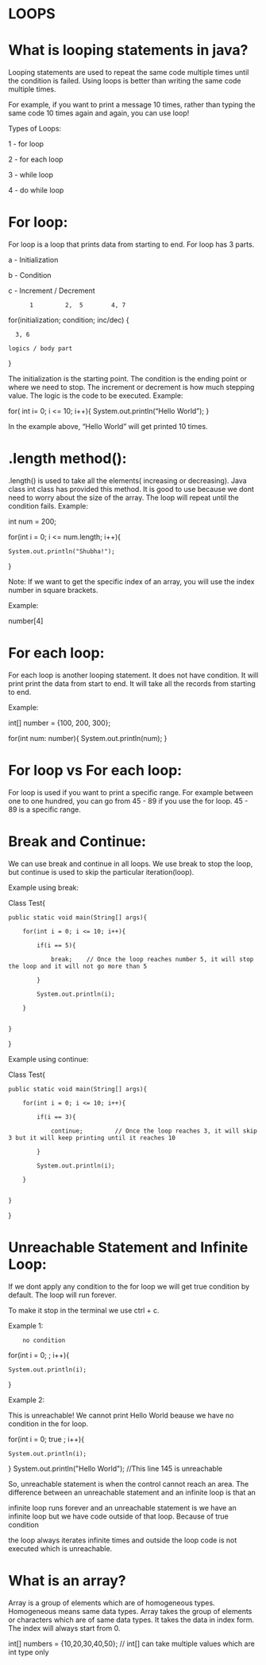 # LOOPS


# What is looping statements in java?

  Looping statements are used to repeat the same code multiple times until the condition is failed. Using loops is better than writing the same code multiple times. 

For example, if you want to print a message 10 times, rather than typing the same code 10 times again and again, you can use loop!



Types of Loops:

   1 - for loop

   2 - for each loop

   3 - while loop

   4 - do while loop



# For loop:

For loop is a loop that prints data from starting to end. For loop has 3 parts.

a - Initialization

b - Condition

c - Increment / Decrement 
       

          1         2,  5        4, 7
	   
for(initialization; condition; inc/dec)
{

	  3, 6
	  
	logics / body part
}

The initialization is the starting point. The condition is the ending point or where we need to stop. The increment or decrement is how much stepping value. The logic is the code to be executed.
Example:

for( int  i= 0; i <= 10; i++){
	System.out.println(“Hello World”);
}

In the example above, “Hello World” will get printed 10 times.


# .length method():
.length() is used to take all the elements( increasing or decreasing). Java class int class has provided this method. It is good to use because we dont need to worry about the size of the array. The loop will repeat until the condition fails.
Example:

int num = 200;

for(int i = 0; i <= num.length; i++){

	System.out.println("Shubha!");

}

Note: If we want to get the specific index of an array, you will use the index number in square brackets.

Example:

number[4]

# For each loop:

For each loop is another looping statement. It does not have condition. It will print print the data from start to end.  It will take all the records from starting to end. 

Example:

int[] number = {100, 200, 300};

for(int num: number){
	System.out.println(num);
}

# For loop vs For each loop:

For loop is used if you want to print a specific range. For example between one to one hundred, you can go from 45 - 89 if you use the for loop. 45 -
89 is a specific range.

# Break and Continue:

  We can use break and continue in all loops. We use break to stop the loop, but continue is used to skip the particular iteration(loop).

Example using break:

 Class Test{
 
	public static void main(String[] args){
	
		for(int i = 0; i <= 10; i++){
		
			if(i == 5){
			
				break;    // Once the loop reaches number 5, it will stop the loop and it will not go more than 5
				
			}
			
			System.out.println(i);
			
		}
		

	}
	

}


Example using continue:

Class Test{

	public static void main(String[] args){
	
		for(int i = 0; i <= 10; i++){
		
			if(i == 3){
			
				continue;         // Once the loop reaches 3, it will skip 3 but it will keep printing until it reaches 10
				
			}
			
			System.out.println(i);
			
		}
		

	}
	

}

# Unreachable Statement and Infinite Loop:

If we dont apply any condition to the for loop we will get true condition by default. The loop will run forever. 

To make it stop in the terminal we use ctrl + c.

Example 1:

        no condition
	
for(int i = 0; ; i++){         

	System.out.println(i);
	
}

Example 2:

This is unreachable! We cannot print Hello World beause we have no condition in the for loop.

for(int i = 0; true ; i++){

	System.out.println(i);
	
}
System.out.println("Hello World");   //This line 145 is unreachable

So, unreachable statement is when the control cannot reach an area. The difference between an unreachable statement and an infinite loop is that an

infinite loop runs forever and an unreachable statement is we have an infinite loop but we have code outside of that loop. Because of true condition

the loop always iterates infinite times and outside the loop code is not executed which is unreachable.

# What is an array?

Array is a group of elements which are of homogeneous types. Homogeneous means same data types. Array takes the group of elements or characters which are of same data types. It takes the data in index form. The index will always start from 0.

 int[] numbers = {10,20,30,40,50};           // int[] can take multiple values which are int type only

	





